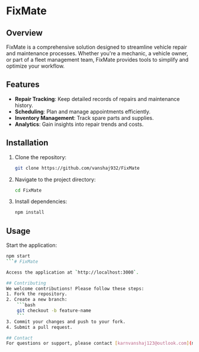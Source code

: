 # FixMate

## Overview

FixMate is a comprehensive solution designed to streamline vehicle repair and maintenance processes. Whether you're a mechanic, a vehicle owner, or part of a fleet management team, FixMate provides tools to simplify and optimize your workflow.

## Features

- **Repair Tracking**: Keep detailed records of repairs and maintenance history.
- **Scheduling**: Plan and manage appointments efficiently.
- **Inventory Management**: Track spare parts and supplies.
- **Analytics**: Gain insights into repair trends and costs.

## Installation

1. Clone the repository:
   ```bash
   git clone https://github.com/vanshaj932/FixMate
   ```
2. Navigate to the project directory:
   ```bash
   cd FixMate
   ```
3. Install dependencies:
   ```bash
   npm install
   ```

## Usage

Start the application:

````bash
npm start
```# FixMate

Access the application at `http://localhost:3000`.

## Contributing
We welcome contributions! Please follow these steps:
1. Fork the repository.
2. Create a new branch:
    ```bash
    git checkout -b feature-name
    ```
3. Commit your changes and push to your fork.
4. Submit a pull request.

## Contact
For questions or support, please contact [karnvanshaj123@outlook.com](mailto:karnvanshaj123@outlook.com).
````
